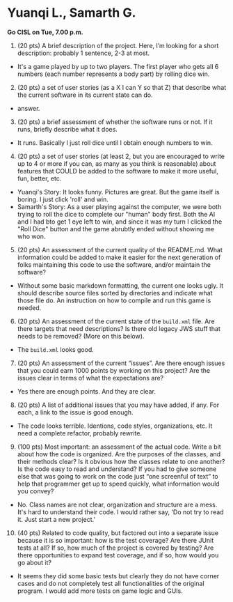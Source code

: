 # Yuanqi L., Samarth G.

**Go CISL on Tue, 7.00 p.m.**

1. (20 pts) A brief description of the project. Here, I’m looking for a short description: probably 1 sentence, 2-3 at most.
 * It's a game played by up to two players. The first player who gets all 6 numbers (each number represents a body part) by rolling dice win.

2. (20 pts) a set of user stories (as a X I can Y so that Z) that describe what the current software in its current state can do.
 * answer. 

3. (20 pts) a brief assessment of whether the software runs or not. If it runs, briefly describe what it does.
 * It runs. Basically I just roll dice until I obtain enough numbers to win.

4. (20 pts) a set of user stories (at least 2, but you are encouraged to write up to 4 or more if you can, as many as you think is reasonable) about features that COULD be added to the software to make it more useful, fun, better, etc.
 * Yuanqi's Story: It looks funny. Pictures are great. But the game itself is boring. I just click 'roll' and win.
 * Samarth's Story: As a user playing against the computer, we were both trying to roll the dice to complete our "human" body first. Both the AI and I had bto get 1 eye left to win, and since it was my turn I clicked the "Roll Dice" button and the game abrubtly ended without showing me who won.

5. (20 pts) An assessment of the current quality of the README.md. What information could be added to make it easier for the next generation of folks maintaining this code to use the software, and/or maintain the software?
 * Without some basic markdown formatting, the current one looks ugly. It should describe source files sorted by directories and indicate what those file do. An instruction on how to compile and run this game is needed.

6. (20 pts) An assessment of the current state of the `build.xml` file. Are there targets that need descriptions? Is there old legacy JWS stuff that needs to be removed? (More on this below).
 * The `build.xml` looks good.

7. (20 pts) An assessment of the current “issues”. Are there enough issues that you could earn 1000 points by working on this project? Are the issues clear in terms of what the expectations are?
 * Yes there are enough points. And they are clear.

8. (20 pts) A list of additional issues that you may have added, if any. For each, a link to the issue is good enough.
 * The code looks terrible. Identions, code styles, organizations, etc. It need a complete refactor, probably rewrite.

9. (100 pts) Most important: an assessment of the actual code. Write a bit about how the code is organized. Are the purposes of the classes, and their methods clear? Is it obvious how the classes relate to one another? Is the code easy to read and understand? If you had to give someone else that was going to work on the code just “one screenful of text” to help that programmer get up to speed quickly, what information would you convey?
 * No. Class names are not clear, organization and structure are a mess. It's hard to understand their code. I would rather say, 
 'Do not try to read it. Just start a new project.'

10. (40 pts) Related to code quality, but factored out into a separate issue because it is so important: how is the test coverage? Are there JUnit tests at all? If so, how much of the project is covered by testing? Are there opportunities to expand test coverage, and if so, how would you go about it?
 * It seems they did some basic tests but clearly they do not have corner cases and do not completely test all functionalities of the original program. I would add more tests on game logic and GUIs.
